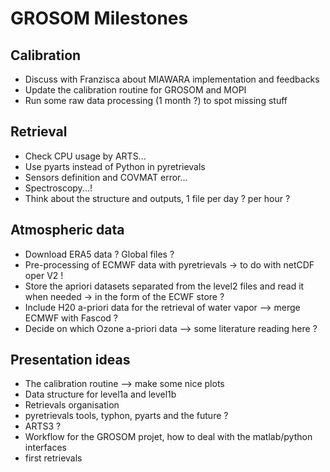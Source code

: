 # GROSOM Milestones

## Calibration
* Discuss with Franzisca about MIAWARA implementation and feedbacks
* Update the calibration routine for GROSOM and MOPI
* Run some raw data processing (1 month ?) to spot missing stuff

## Retrieval
* Check CPU usage by ARTS...
* Use pyarts instead of Python in pyretrievals
* Sensors definition and COVMAT error...
* Spectroscopy...! 
* Think about the structure and outputs, 1 file per day ? per hour ?

## Atmospheric data
* Download ERA5 data ? Global files ?
* Pre-processing of ECMWF data with pyretrievals -> to do with netCDF oper V2 !
* Store the apriori datasets separated from the level2 files and read it when needed -> in the form of the ECWF store ?
* Include H20 a-priori data for the retrieval of water vapor --> merge ECMWF with Fascod ?
* Decide on which Ozone a-priori data --> some literature reading here ?

## Presentation ideas
* The calibration routine --> make some nice plots
* Data structure for level1a and level1b
* Retrievals organisation
* pyretrievals tools, typhon, pyarts and the future ?
* ARTS3 ?
* Workflow for the GROSOM projet, how to deal with the matlab/python interfaces
* first retrievals 